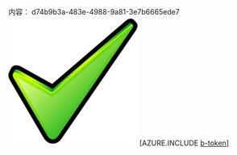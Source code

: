 内容︰ d74b9b3a-483e-4988-9a81-3e7b6665ede7![图像](5bf05f27-4078-4cc2-a8f9-c3edbf487329.png)
[AZURE.INCLUDE [b-token](08accc12-0388-4037-8c14-1e0820e02d5d.md)]
